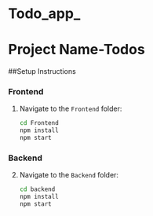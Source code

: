 # Todo_app_

# Project Name-Todos

##Setup Instructions

### **Frontend**
1. Navigate to the `Frontend` folder:
   ```sh
   cd Frontend
   npm install
   npm start
### **Backend**
2. Navigate to the `Backend` folder:
   ```sh
   cd backend
   npm install
   npm start
